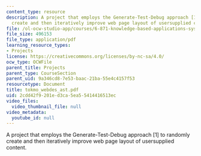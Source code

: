 ```yaml
---
content_type: resource
description: A project that employs the Generate-Test-Debug approach [1] to randomly
  create and then iteratively improve web page layout of usersupplied content.
file: /ol-ocw-studio-app/courses/6-871-knowledge-based-applications-systems-spring-2005/2cdd42f9201ed3ca5ea55414416513ec_tokmo_webdes_ast.pdf
file_size: 496153
file_type: application/pdf
learning_resource_types:
- Projects
license: https://creativecommons.org/licenses/by-nc-sa/4.0/
ocw_type: OCWFile
parent_title: Projects
parent_type: CourseSection
parent_uid: 9a346cd8-7e53-baac-21ba-55e4c4157f53
resourcetype: Document
title: tokmo_webdes_ast.pdf
uid: 2cdd42f9-201e-d3ca-5ea5-5414416513ec
video_files:
  video_thumbnail_file: null
video_metadata:
  youtube_id: null
---
```

A project that employs the Generate-Test-Debug approach [1] to randomly create and then iteratively improve web page layout of usersupplied content.